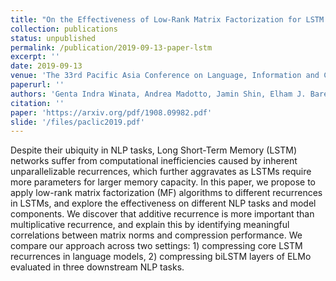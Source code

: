 ```yaml
---
title: "On the Effectiveness of Low-Rank Matrix Factorization for LSTM Model Compression"
collection: publications
status: unpublished
permalink: /publication/2019-09-13-paper-lstm
excerpt: ''
date: 2019-09-13
venue: 'The 33rd Pacific Asia Conference on Language, Information and Computation (PACLIC)'
paperurl: ''
authors: 'Genta Indra Winata, Andrea Madotto, Jamin Shin, Elham J. Barezi, Pascale Fung'
citation: ''
paper: 'https://arxiv.org/pdf/1908.09982.pdf'
slide: '/files/paclic2019.pdf'
---
```

Despite their ubiquity in NLP tasks, Long Short-Term Memory (LSTM) networks suffer from computational inefficiencies caused by inherent unparallelizable recurrences, which further aggravates as LSTMs require more parameters for larger memory capacity. In this paper, we propose to apply low-rank matrix factorization (MF) algorithms to different recurrences in LSTMs, and explore the effectiveness on different NLP tasks and model components. We discover that additive recurrence is more important than multiplicative recurrence, and explain this by identifying meaningful correlations between matrix norms and compression performance. We compare our approach across two settings: 1) compressing core LSTM recurrences in language models, 2) compressing biLSTM layers of ELMo evaluated in three downstream NLP tasks.